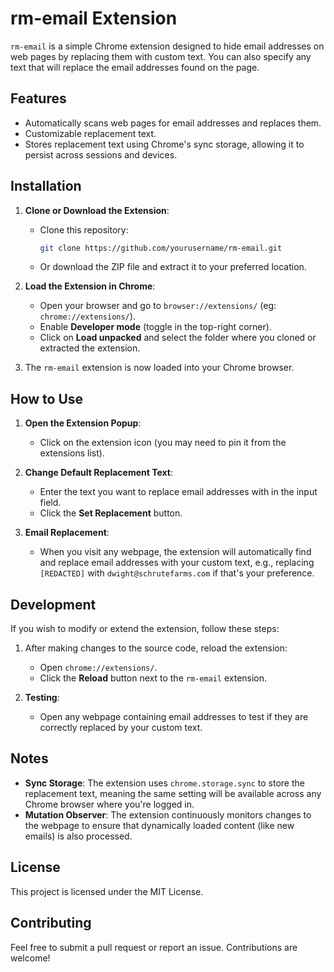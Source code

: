 # rm-email Extension

`rm-email` is a simple Chrome extension designed to hide email addresses on web pages by replacing them with custom text. You can also specify any text that will replace the email addresses found on the page.

## Features
- Automatically scans web pages for email addresses and replaces them.
- Customizable replacement text.
- Stores replacement text using Chrome's sync storage, allowing it to persist across sessions and devices.

## Installation

1. **Clone or Download the Extension**:
   - Clone this repository:  
     ```bash
     git clone https://github.com/yourusername/rm-email.git
     ```
   - Or download the ZIP file and extract it to your preferred location.

2. **Load the Extension in Chrome**:
   - Open your browser and go to `browser://extensions/` (eg: `chrome://extensions/`).
   - Enable **Developer mode** (toggle in the top-right corner).
   - Click on **Load unpacked** and select the folder where you cloned or extracted the extension.

3. The `rm-email` extension is now loaded into your Chrome browser.

## How to Use

1. **Open the Extension Popup**:
   - Click on the extension icon (you may need to pin it from the extensions list).

2. **Change Default Replacement Text**:
   - Enter the text you want to replace email addresses with in the input field.
   - Click the **Set Replacement** button.

3. **Email Replacement**:
   - When you visit any webpage, the extension will automatically find and replace email addresses with your custom text, e.g., replacing `[REDACTED]` with `dwight@schrutefarms.com` if that's your preference.

## Development

If you wish to modify or extend the extension, follow these steps:

1. After making changes to the source code, reload the extension:
   - Open `chrome://extensions/`.
   - Click the **Reload** button next to the `rm-email` extension.

2. **Testing**:
   - Open any webpage containing email addresses to test if they are correctly replaced by your custom text.

## Notes

- **Sync Storage**: The extension uses `chrome.storage.sync` to store the replacement text, meaning the same setting will be available across any Chrome browser where you're logged in.
- **Mutation Observer**: The extension continuously monitors changes to the webpage to ensure that dynamically loaded content (like new emails) is also processed.

## License

This project is licensed under the MIT License.

## Contributing

Feel free to submit a pull request or report an issue. Contributions are welcome!
